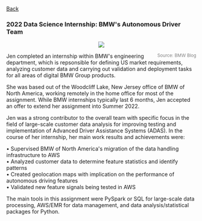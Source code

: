 [Back](https://zenjen-devs.github.io)

### 2022 Data Science Internship: BMW's Autonomous Driver Team

<p align="center">
<img align="center" src="images/bmw-ix-adas.png?raw=true"/>
  </p>
  <span style="float:right; color: gray;"><sup>Source: BMW Blog</sup></span>

Jen completed an internship within BMW's engineering department, which is repsonsible for defining US market requirements, analyzing customer data and carrying out validation and deployment tasks for all areas of digital BMW Group products. 

She was based out of the Woodcliff Lake, New Jersey office of BMW of North America, working remotely in the home office for most of the assignment. While BMW internships typically last 6 months, Jen accepted an offer to extend her assignment into Summer 2022.

Jen was a strong contributor to the overall team with specific focus in the field of large-scale customer data analysis for improving testing and implementation of Advanced Driver Assistance Systems (ADAS). In the course of her internship, her main work results and achievements were:

<p style="color:Black;">
 
 • Supervised BMW of North America's migration of the data handling infrastructure to AWS <br>
 • Analyzed customer data to determine feature statistics and identify patterns <br>
 • Created geolocation maps with implication on the performance of autonomous driving features <br>
 • Validated new feature signals being tested in AWS <br>

 </p>
 
The main tools in this assignment were PySpark or SQL for large-scale data processing, AWS/EMR for data management, and data analysis/statistical packages for Python.




